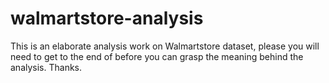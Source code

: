 # walmartstore-analysis
This is an elaborate analysis work on Walmartstore dataset, please you will need to get to the end of before you can grasp the meaning behind the analysis. Thanks.

